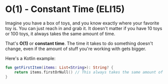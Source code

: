 # O(1) - Constant Time (ELI15)

Imagine you have a box of toys, and you know exactly where your favorite toy is. You can just reach in and grab it. It doesn't matter if you have 10 toys or 100 toys, it always takes the same amount of time.

That's **O(1)** or **constant time**. The time it takes to do something doesn't change, even if the amount of stuff you're working with gets bigger.

Here's a Kotlin example:

```kotlin
fun getFirstItem(items: List<String>): String? {
    return items.firstOrNull() // This always takes the same amount of time
}
```
